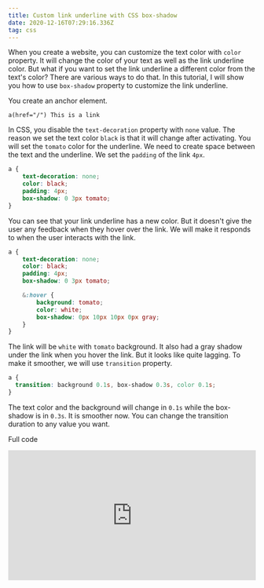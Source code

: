 ```yaml
---
title: Custom link underline with CSS box-shadow
date: 2020-12-16T07:29:16.336Z
tag: css
---
```

When you create a website, you can customize the text color with `color` property. It will change the color of your text as well as the link underline color. But what if you want to set the link underline a different color from the text's color? There are various ways to do that. In this tutorial, I will show you how to use `box-shadow` property to customize the link underline.

You create an anchor element.

```pug
a(href="/") This is a link

```

In CSS, you disable the `text-decoration` property with `none` value. The reason we set the text color `black` is that it will change after activating. You will set the `tomato` color for the underline. We need to create space between the text and the underline. We set the `padding` of the link `4px`.

```scss
a {
	text-decoration: none;
	color: black;
	padding: 4px;
	box-shadow: 0 3px tomato;
}

```

You can see that your link underline has a new color. But it doesn't give the user any feedback when they hover over the link. We will make it responds to when the user interacts with the link. 

```scss
a {
	text-decoration: none;
	color: black;
	padding: 4px;
	box-shadow: 0 3px tomato;

	&:hover {
		background: tomato;
		color: white;
		box-shadow: 0px 10px 10px 0px gray;
	}
}

```

The link will be `white` with `tomato` background. It also had a gray shadow under the link when you hover the link. But it looks like quite lagging. To make it smoother, we will use `transition` property. 

```scss
a {
  transition: background 0.1s, box-shadow 0.3s, color 0.1s;
}
```

The text color and the background will change in `0.1s` while the box-shadow is in `0.3s`. It is smoother now. You can change the transition duration to any value you want. 

Full code

<iframe height="265" style="width: 100%;" scrolling="no" title="Custom link underline with CSS box-shadow" src="https://codepen.io/phongduong/embed/preview/OJRRqBj?height=265&theme-id=dark&default-tab=css,result" frameborder="no" loading="lazy" allowtransparency="true" allowfullscreen="true">
  See the Pen <a href='https://codepen.io/phongduong/pen/OJRRqBj'>Custom link underline with CSS box-shadow</a> by Phong Duong
  (<a href='https://codepen.io/phongduong'>@phongduong</a>) on <a href='https://codepen.io'>CodePen</a>.
</iframe>